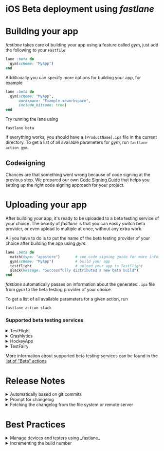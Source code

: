 # iOS Beta deployment using _fastlane_

# Building your app

_fastlane_ takes care of building your app using a feature called _gym_, just add the following to your `Fastfile`:

```ruby
lane :beta do
  gym(scheme: "MyApp")
end
```

Additionally you can specify more options for building your app, for example

```ruby
lane :beta do
  gym(scheme: "MyApp",
      workspace: "Example.xcworkspace",
      include_bitcode: true)
end
```

Try running the lane using

```no-highlight
fastlane beta
```

If everything works, you should have a `[ProductName].ipa` file in the current directory. To get a list of all available parameters for _gym_, run `fastlane action gym`.

## Codesigning

Chances are that something went wrong because of code signing at the previous step. We prepared our own [Code Signing Guide](/codesigning/GettingStarted) that helps you setting up the right code signing approach for your project.

# Uploading your app

After building your app, it's ready to be uploaded to a beta testing service of your choice. The beauty of _fastlane_ is that you can easily switch beta provider, or even upload to multiple at once, without any extra work.

All you have to do is to put the name of the beta testing provider of your choice after building the app using _gym_:

```ruby
lane :beta do
  match(type: "appstore")       # see code signing guide for more information
  gym(scheme: "MyApp")          # build your app
  testflight                    # upload your app to TestFlight
  slack(message: "Successfully distributed a new beta build")
end
```

_fastlane_ automatically passes on information about the generated `.ipa` file from _gym_ to the beta testing provider of your choice.

To get a list of all available parameters for a given action, run
```no-highlight
fastlane action slack
```

### Supported beta testing services


<details>
<summary>TestFlight</summary>

You can easily upload new builds to TestFlight (which is part of iTunes Connect) using _fastlane_. To do so, just use the built-in `testflight` action after building your app

```ruby
lane :beta do
  # ...
  gym
  testflight
end
```

Some example use cases

```ruby
lane :beta do
  # ...
  gym

  # Variant 1: Provide a changelog to your build
  testflight(changelog: "Add rocket emoji")

  # Variant 2: Skip the "Waiting for processing" of the binary
  #   While this will speed up your build, it will not distribute
  #   the binary to your tests, nor set a changelog
  testflight(skip_waiting_for_build_processing: true)
end
```

If you used `fastlane init` to setup _fastlane_, your Apple ID is stored in the `fastlane/Appfile`. You can also overwrite the username, using `testflight(username: "bot@fastlane.tools")`.

To get a list of all available options, run

```no-highlight
fastlane action testflight
```

With _fastlane_, you can also automatically manage your beta testers, check out TODO for more information.

---
</details>

<details>
<summary>Crashlytics</summary>

```ruby
lane :beta do
  # ...
  gym
  crashlytics(api_token: "[insert_key_here]",
              build_secret: "[insert_key_here]")
end
```

To get your API token, open the [organizations settings page](https://www.fabric.io/settings/organizations) and click on the API key and build secret links. 


To get a list of all available options, run

```no-highlight
fastlane action crashlytics
```

TODO: Also mention the other onboarding method

---
</details>

<details>
<summary>HockeyApp</summary>

```ruby
lane :beta do
  # ...
  gym
  hockey(api_token: "[insert_key_here]")
end
```

To get your API token, open [API Tokens in Account Settings](https://rink.hockeyapp.net/manage/auth_tokens). From there, you can find your existing API token, or create a new one. 

To get a list of all available options see the [`hockey` action docs](https://docs.fastlane.tools/actions/Actions/#hockey), or run 

```no-highlight
fastlane action hockey
```

</details>

<details>
<summary>TestFairy</summary>

```ruby
lane :beta do
  # ...
  gym

  testfairy(api_key: "[insert_key_here]")

  # Variant 1: Provide a changelog
  testfairy(api_key: "[insert_key_here]", 
            comment: "Add rocket emoji")

  # Variant 2: Specify tester groups
  testfairy(api_key: "[insert_key_here]", testers_groups: ["group1"])
end
```

To get a list of all available options, run

```no-highlight
fastlane action testfairy
```

More information about the service on [TestFairy.com](https://testfairy.com).
</details>

More information about supported beta testing services can be found in the [list of "Beta" actions](https://docs.fastlane.tools/actions/#beta)

# Release Notes

<details>
<summary>Automatically based on git commits</summary>

Your changelog changes, so it doesn't make a lot of sense to store a static release note in the `Fastfile`.

```ruby
lane :beta do
  match
  gym

  changelog_from_git_commits # this will generate the changelog based on your last commits
  testflight
end
```

Get a list of all available options using `fastlane action changelog_from_git_commits`, here are some examples

```ruby
changelog_from_git_commits(
  between: ['7b092b3', 'HEAD'], # Optional, lets you specify a revision/tag range between which to collect commit info
  include_merges: true # Optional, lets you filter out merge commits
)
```
---
</details>

<details>
<summary>Prompt for changelog</summary>

You can automatically be asked for the changelog in your terminal using the `prompt` action:

```ruby
lane :beta do
  # Variant 1: Ask for a one line input
  changelog = prompt("Changelog: ")

  # Variant 2: Ask for a multi-line input
  #   The user confirms their input by typing `END` and Enter
  changelog = prompt(
    text: "Changelog: ",
    multi_line_end_keyword: "END"
  )

  match
  gym

  testflight(changelog: changelog)
end
```

---
</details>

<details>
<summary>Fetching the changelog from the file system or remote server</summary>

You can fetch values from anywhere in your `Fastfile`, including the file system and remote server

```ruby
lane :beta do
  # Variant 1: Read from file system
  #   note the `..`, since fastlane runs in the _fastlane_ directory
  changelog = File.read("../Changelog.txt")

  # Variant 2: Fetch data from a remote web server
  changelog = download(url: "https://lookatmycms.com/changelog.txt")

  match
  gym

  testflight(changelog: changelog)
end
```

---
</details>

# Best Practices

<details>
<summary>Manage devices and testers using _fastlane_</summary>

<details>
<summary>TestFlight</summary>

If you're using TestFlight you don't need to worry about UDIDs of your devices. Instead you just maintain a list of testers based on their Apple ID email address.

_fastlane_ supports automatically registering devices using different approaches

#### [boarding](https://github.com/fastlane/boarding#readme)

[boarding](https://github.com/fastlane/boarding#readme) allows you set up a registration page for your beta testers, so they can enter their email address and start testing your application.

![/img/getting-started/ios/boarding-screenshot.png](/img/getting-started/ios/boarding-screenshot.png)

Check out the [boarding GitHub repo](https://github.com/fastlane/boarding#readme) for more information.

#### pilot

_pilot_ is automatically installed with _fastlane_, you can use it to register individual testers to TestFlight

```no-highlight
# Register a new external tester
fastlane pilot add email@invite.com

# Register a new external tester and add them to your app
fastlane pilot add email@invite.com -a com.app.name
```
---

</details>

<details>
<summary>Third party beta testing services</summary>

If you're using a third party beta testing service, you'll need to manage your registered devices and their UDIDs. _fastlane_ already supports device registrations and updating provisioning profiles out of the box. 

```ruby
lane :beta do
  # Before calling match, we make sure all our devices are registered on the Apple Developer Portal
  register_devices(devices_file: "devices.txt")

  # After registering the new devices, we'll make sure to update the provisioning profile if necessary
  # Note how we make sure to pass "adhoc" to get and use a provisioning profile for Ad Hoc distribution
  match(force_for_new_devices: true, type: "adhoc")
  gym
  # ...
end
```

The `devices.txt` should look like this:
```no-highlight
Device ID Device Name
A123456789012345678901234567890123456789  DeviceName1
B123456789012345678901234567890123456789  DeviceName2
```

</details>
</details>

<details>
<summary>Incrementing the build number</summary>

Depending on the beta testing service you use, you'll have to increment the build number each time you upload a new build. This is a requirement for TestFlight for example.

To do so, there are some built-in fastlane actions available, here are some examples

### Committing the build number to version control

The code sample below will increment the build number and commit the project changes to version control.

```ruby
lane :beta do
  # Ensure that your git status is not dirty
  ensure_git_status_clean

  # Increment the build number (not the version number)
  # Providing the xcodeproj is optional
  increment_build_number(xcodeproj: "Example.xcodeproj")

  # Commit the version bump
  commit_version_bump(xcodeproj: "Example.xcodeproj")

  # Add a git tag for this build. This will automatically
  # use an appropriate git tag name
  add_git_tag

  # Push the new commit and tag back to your git remote
  push_to_git_remote
end
```

### Fetching the latest build number from TestFlight

The code sample below will use the latest build number from TestFlight and temporarily set it. 

```ruby
lane :beta do
  increment_build_number(
    build_number: latest_testflight_build_number + 1,
    xcodeproj: "Example.xcodeproj"
  )
end
```

For all the steps above, there are more parameters available, run the following to get a full list:

```no-highlight
fastlane action [action_name]
```

---

</details>
